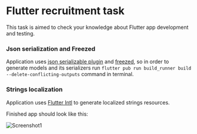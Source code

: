 # Flutter recruitment task

This task is aimed to check your knowledge about Flutter app development and testing.

### Json serialization and Freezed
Application uses [json serializable plugin](https://pub.dev/packages/json_serializable) and [freezed](https://pub.dev/packages/freezed), so in order to generate models and its serializers run `flutter pub run build_runner build --delete-conflicting-outputs` command in terminal.

### Strings localization
Application uses [Flutter Intl](https://plugins.jetbrains.com/plugin/13666-flutter-intl) to generate localized strings resources.

Finished app should look like this:

![Screenshot1](https://raw.githubusercontent.com/netguru/flutter-recruitment-task/master/previews/Screenshot_1.png)


